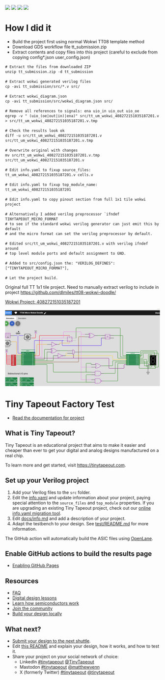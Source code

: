 ![](../../workflows/gds/badge.svg) ![](../../workflows/docs/badge.svg) ![](../../workflows/test/badge.svg) ![](../../workflows/fpga/badge.svg)

# How I did it

* Build the project first using normal Wokwi TT08 template method
* Download GDS workflow file tt_submission.zip
* Extract contents and copy files into this project (careful to exclude from copying config*.json user_config.json)

```
# Extract the files from downloaded ZIP
unzip tt_submission.zip -d tt_submission

# Extract wokwi generated verilog files
cp -avi tt_submission/src/*.v src/

# Extract wokwi_diagram.json
cp -avi tt_submission/src/wokwi_diagram.json src/

# Remove all references to signals: ena uio_in uio_out uio_oe
egrep -v " (uio_(oe|out|in)|ena)" src/tt_um_wokwi_408272151035187201.v > src/tt_um_wokwi_408272151035187201.v.tmp

# Check the results look ok
diff -u src/tt_um_wokwi_408272151035187201.v src/tt_um_wokwi_408272151035187201.v.tmp

# Overwrite original with changes
mv src/tt_um_wokwi_408272151035187201.v.tmp src/tt_um_wokwi_408272151035187201.v

# Edit info.yaml to fixup source_files: tt_um_wokwi_408272151035187201.v cells.v

# Edit info.yaml to fixup top_module_name: tt_um_wokwi_408272151035187201

# Edit info.yaml to copy pinout section from full 1x1 tile wokwi project

# Alternatively I added verilog preprocessor `ifndef TINYTAPEOUT_MICRO_FORMAT
# to see if the standard wokwi verilog generator can just emit this by default
# and the micro format can set the verilog preprocessor by default.

# Edited src/tt_um_wokwi_408272151035187201.v with verilog ifndef around
# top level module ports and default assignment to GND.

# Added to src/config.json the: "VERILOG_DEFINES": ["TINYTAPEOUT_MICRO_FORMAT"],

# Let the project build.
```



Original full TT 1x1 tile project.  Need to manually extract verilog to
include in project https://github.com/dlmiles/tt08-wokwi-doodle/

[Wokwi Project: 408272151035187201](https://wokwi.com/projects/408272151035187201)

![Circuit Image](tt08-micro-wokwi-doodle.png)


# Tiny Tapeout Factory Test

- [Read the documentation for project](docs/info.md)

## What is Tiny Tapeout?

Tiny Tapeout is an educational project that aims to make it easier and cheaper than ever to get your digital and analog designs manufactured on a real chip.

To learn more and get started, visit https://tinytapeout.com.

## Set up your Verilog project

1. Add your Verilog files to the `src` folder.
2. Edit the [info.yaml](info.yaml) and update information about your project, paying special attention to the `source_files` and `top_module` properties. If you are upgrading an existing Tiny Tapeout project, check out our [online info.yaml migration tool](https://tinytapeout.github.io/tt-yaml-upgrade-tool/).
3. Edit [docs/info.md](docs/info.md) and add a description of your project.
4. Adapt the testbench to your design. See [test/README.md](test/README.md) for more information.

The GitHub action will automatically build the ASIC files using [OpenLane](https://www.zerotoasiccourse.com/terminology/openlane/).

## Enable GitHub actions to build the results page

- [Enabling GitHub Pages](https://tinytapeout.com/faq/#my-github-action-is-failing-on-the-pages-part)

## Resources

- [FAQ](https://tinytapeout.com/faq/)
- [Digital design lessons](https://tinytapeout.com/digital_design/)
- [Learn how semiconductors work](https://tinytapeout.com/siliwiz/)
- [Join the community](https://tinytapeout.com/discord)
- [Build your design locally](https://docs.google.com/document/d/1aUUZ1jthRpg4QURIIyzlOaPWlmQzr-jBn3wZipVUPt4)

## What next?

- [Submit your design to the next shuttle](https://app.tinytapeout.com/).
- Edit [this README](README.md) and explain your design, how it works, and how to test it.
- Share your project on your social network of choice:
  - LinkedIn [#tinytapeout](https://www.linkedin.com/search/results/content/?keywords=%23tinytapeout) [@TinyTapeout](https://www.linkedin.com/company/100708654/)
  - Mastodon [#tinytapeout](https://chaos.social/tags/tinytapeout) [@matthewvenn](https://chaos.social/@matthewvenn)
  - X (formerly Twitter) [#tinytapeout](https://twitter.com/hashtag/tinytapeout) [@tinytapeout](https://twitter.com/tinytapeout)
